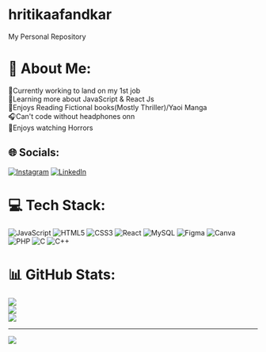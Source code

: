 # hritikaafandkar
My Personal Repository
# 💫 About Me:
🔭Currently working to land on my 1st job<br>🌱Learning more about JavaScript & React Js<br>📕Enjoys Reading Fictional books(Mostly Thriller)/Yaoi Manga<br>🎧Can't code without headphones onn<br>🎦Enjoys watching Horrors



## 🌐 Socials:
[![Instagram](https://img.shields.io/badge/Instagram-%23E4405F.svg?logo=Instagram&logoColor=white)](https://instagram.com/hritika_afandkar) [![LinkedIn](https://img.shields.io/badge/LinkedIn-%230077B5.svg?logo=linkedin&logoColor=white)](https://linkedin.com/in/hritika-afandkar) 

# 💻 Tech Stack:
![JavaScript](https://img.shields.io/badge/javascript-%23323330.svg?style=for-the-badge&logo=javascript&logoColor=%23F7DF1E) ![HTML5](https://img.shields.io/badge/html5-%23E34F26.svg?style=for-the-badge&logo=html5&logoColor=white) ![CSS3](https://img.shields.io/badge/css3-%231572B6.svg?style=for-the-badge&logo=css3&logoColor=white) ![React](https://img.shields.io/badge/react-%2320232a.svg?style=for-the-badge&logo=react&logoColor=%2361DAFB) ![MySQL](https://img.shields.io/badge/mysql-%2300f.svg?style=for-the-badge&logo=mysql&logoColor=white) 	![Figma](https://img.shields.io/badge/figma-%23F24E1E.svg?style=for-the-badge&logo=figma&logoColor=white) ![Canva](https://img.shields.io/badge/Canva-%2300C4CC.svg?style=for-the-badge&logo=Canva&logoColor=white) ![PHP](https://img.shields.io/badge/php-%23777BB4.svg?style=for-the-badge&logo=php&logoColor=white) ![C](https://img.shields.io/badge/c-%2300599C.svg?style=for-the-badge&logo=c&logoColor=white) ![C++](https://img.shields.io/badge/c++-%2300599C.svg?style=for-the-badge&logo=c%2B%2B&logoColor=white)
# 📊 GitHub Stats:
![](https://github-readme-stats.vercel.app/api?username=hritikaafandkar&theme=react&hide_border=true&include_all_commits=false&count_private=false)<br/>
![](https://github-readme-streak-stats.herokuapp.com/?user=hritikaafandkar&theme=react&hide_border=true)<br/>
![](https://github-readme-stats.vercel.app/api/top-langs/?username=hritikaafandkar&theme=react&hide_border=true&include_all_commits=false&count_private=false&layout=compact)

---
[![](https://visitcount.itsvg.in/api?id=hritikaafandkar&icon=0&color=0)](https://visitcount.itsvg.in)

<!-- Proudly created with GPRM ( https://gprm.itsvg.in ) -->
